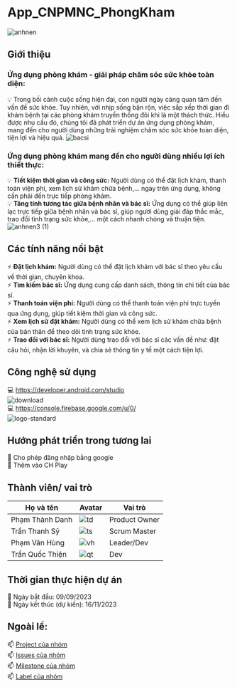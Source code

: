 # App_CNPMNC_PhongKham
![anhnen](https://github.com/VhungSIK/Nhom2_AppPhongKhamTuNhan_T5_Ca2/assets/146317191/9ba94b4d-4745-4bd1-954c-4649d81ee08b)
## Giới thiệu
### Ứng dụng phòng khám - giải pháp chăm sóc sức khỏe toàn diện:
💡 Trong bối cảnh cuộc sống hiện đại, con người ngày càng quan tâm đến vấn đề sức khỏe. Tuy nhiên, với nhịp sống bận rộn, việc sắp xếp thời gian đi khám bệnh tại các phòng khám truyền thống đôi khi là một thách thức. Hiểu được nhu cầu đó, chúng tôi đã phát triển dự án ứng dụng phòng khám, mang đến cho người dùng những trải nghiệm chăm sóc sức khỏe toàn diện, tiện lợi và hiệu quả.
![bacsi](https://github.com/VhungSIK/Nhom2_AppPhongKhamTuNhan_T5_Ca2/assets/146317191/8e5e486c-6281-4c62-b991-600c632e7d16)
### Ứng dụng phòng khám mang đến cho người dùng nhiều lợi ích thiết thực:
💡 **Tiết kiệm thời gian và công sức:** Người dùng có thể đặt lịch khám, thanh toán viện phí, xem lịch sử khám chữa bệnh,... ngay trên ứng dụng, không cần phải đến trực tiếp phòng khám.  
💡 **Tăng tính tương tác giữa bệnh nhân và bác sĩ:** Ứng dụng có thể giúp liên lạc trực tiếp giữa bệnh nhân và bác sĩ, giúp người dùng giải đáp thắc mắc, trao đổi tình trạng sức khỏe,... một cách nhanh chóng và thuận tiện.
![anhnen3 (1)](https://github.com/VhungSIK/Nhom2_AppPhongKhamTuNhan_T5_Ca2/assets/146317191/7cf23b58-6059-43ba-aeb9-84a74c0529a1)
## Các tính năng nổi bật
⚡️ **Đặt lịch khám:** Người dùng có thể đặt lịch khám với bác sĩ theo yêu cầu về thời gian, chuyên khoa.  
⚡️ **Tìm kiếm bác sĩ:** Ứng dụng cung cấp danh sách, thông tin chi tiết của bác sĩ.  
⚡️ **Thanh toán viện phí:** Người dùng có thể thanh toán viện phí trực tuyến qua ứng dụng, giúp tiết kiệm thời gian và công sức.  
⚡️ **Xem lịch sử đặt khám:** Người dùng có thể xem lịch sử khám chữa bệnh của bản thân để theo dõi tình trạng sức khỏe.  
⚡️ **Trao đổi với bác sĩ:** Người dùng trao đổi với bác sĩ các vấn đề như: đặt câu hỏi, nhận lời khuyên, và chia sẻ thông tin y tế một cách tiện lợi.
## Công nghệ sử dụng
💻 https://developer.android.com/studio  
![download](https://github.com/VhungSIK/Nhom2_AppPhongKhamTuNhan_T5_Ca2/assets/146317191/5a2de244-06e6-43b3-bda7-3fdf91fc0f9d)  
💻 https://console.firebase.google.com/u/0/  
![logo-standard](https://github.com/VhungSIK/Nhom2_AppPhongKhamTuNhan_T5_Ca2/assets/146317191/d379871c-7ae1-4a46-9b73-ef265d5ecc96)  
## Hướng phát triển trong tương lai
🔎 Cho phép đăng nhập bằng google    
🔎 Thêm vào CH Play  
## Thành viên/ vai trò
| Họ và tên | Avatar | Vai trò |
|------------|------------|------------|
| Phạm Thành Danh |![td](https://github.com/VhungSIK/Nhom2_AppPhongKhamTuNhan_T5_Ca2/assets/146317191/6df07f3b-1508-4279-8718-0e4d2f2d86b8) | Product Owner |
| Trần Thanh Sỹ | ![ts](https://github.com/VhungSIK/Nhom2_AppPhongKhamTuNhan_T5_Ca2/assets/146317191/96c2a769-5cfe-447b-badd-e9b596b1aa05) | Scrum Master |
| Phạm Văn Hùng | ![vh](https://github.com/VhungSIK/Nhom2_AppPhongKhamTuNhan_T5_Ca2/assets/146317191/2e0df92b-632c-4caa-bc79-da6ecc78e7e2) | Leader/Dev |
| Trần Quốc Thiện | ![qt](https://github.com/VhungSIK/Nhom2_AppPhongKhamTuNhan_T5_Ca2/assets/146317191/7c34f2c3-49f8-4c3d-87ef-715dd63e5adf) | Dev |
## Thời gian thực hiện dự án
📅 Ngày bắt đầu: 09/09/2023  
📅 Ngày kết thúc (dự kiến): 16/11/2023  
## Ngoài lề:
📫 [Project của nhóm](https://github.com/users/VhungSIK/projects/4)  
📫 [Issues của nhóm](https://github.com/VhungSIK/Nhom2_AppPhongKhamTuNhan_T5_Ca2/issues)  
📫 [Milestone của nhóm](https://github.com/VhungSIK/Nhom2_AppPhongKhamTuNhan_T5_Ca2/milestones)  
📫 [Label của nhóm](https://github.com/VhungSIK/Nhom2_AppPhongKhamTuNhan_T5_Ca2/labels)  
